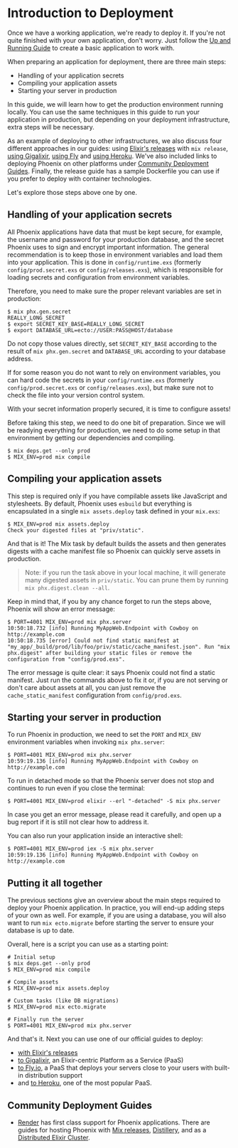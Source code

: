 # Introduction to Deployment

Once we have a working application, we're ready to deploy it. If you're not quite finished with your own application, don't worry. Just follow the [Up and Running Guide](up_and_running.html) to create a basic application to work with.

When preparing an application for deployment, there are three main steps:

  * Handling of your application secrets
  * Compiling your application assets
  * Starting your server in production

In this guide, we will learn how to get the production environment running locally. You can use the same techniques in this guide to run your application in production, but depending on your deployment infrastructure, extra steps will be necessary.

As an example of deploying to other infrastructures, we also discuss four different approaches in our guides: using [Elixir's releases](releases.html) with `mix release`, [using Gigalixir](gigalixir.html), [using Fly](fly.html) and [using Heroku](heroku.html). We've also included links to deploying Phoenix on other platforms under [Community Deployment Guides](#community-deployment-guides). Finally, the release guide has a sample Dockerfile you can use if you prefer to deploy with container technologies.

Let's explore those steps above one by one.

## Handling of your application secrets

All Phoenix applications have data that must be kept secure, for example, the username and password for your production database, and the secret Phoenix uses to sign and encrypt important information. The general recommendation is to keep those in environment variables and load them into your application. This is done in `config/runtime.exs` (formerly `config/prod.secret.exs` or `config/releases.exs`), which is responsible for loading secrets and configuration from environment variables.

Therefore, you need to make sure the proper relevant variables are set in production:

```console
$ mix phx.gen.secret
REALLY_LONG_SECRET
$ export SECRET_KEY_BASE=REALLY_LONG_SECRET
$ export DATABASE_URL=ecto://USER:PASS@HOST/database
```

Do not copy those values directly, set `SECRET_KEY_BASE` according to the result of `mix phx.gen.secret` and `DATABASE_URL` according to your database address.

If for some reason you do not want to rely on environment variables, you can hard code the secrets in your `config/runtime.exs` (formerly `config/prod.secret.exs` or `config/releases.exs`), but make sure not to check the file into your version control system.

With your secret information properly secured, it is time to configure assets!

Before taking this step, we need to do one bit of preparation. Since we will be readying everything for production, we need to do some setup in that environment by getting our dependencies and compiling.

```console
$ mix deps.get --only prod
$ MIX_ENV=prod mix compile
```

## Compiling your application assets

This step is required only if you have compilable assets like JavaScript and stylesheets. By default, Phoenix uses `esbuild` but everything is encapsulated in a single `mix assets.deploy` task defined in your `mix.exs`:

```console
$ MIX_ENV=prod mix assets.deploy
Check your digested files at "priv/static".
```

And that is it! The Mix task by default builds the assets and then generates digests with a cache manifest file so Phoenix can quickly serve assets in production.

> Note: if you run the task above in your local machine, it will generate many digested assets in `priv/static`. You can prune them by running `mix phx.digest.clean --all`.

Keep in mind that, if you by any chance forget to run the steps above, Phoenix will show an error message:

```console
$ PORT=4001 MIX_ENV=prod mix phx.server
10:50:18.732 [info] Running MyAppWeb.Endpoint with Cowboy on http://example.com
10:50:18.735 [error] Could not find static manifest at "my_app/_build/prod/lib/foo/priv/static/cache_manifest.json". Run "mix phx.digest" after building your static files or remove the configuration from "config/prod.exs".
```

The error message is quite clear: it says Phoenix could not find a static manifest. Just run the commands above to fix it or, if you are not serving or don't care about assets at all, you can just remove the `cache_static_manifest` configuration from `config/prod.exs`.

## Starting your server in production

To run Phoenix in production, we need to set the `PORT` and `MIX_ENV` environment variables when invoking `mix phx.server`:

```console
$ PORT=4001 MIX_ENV=prod mix phx.server
10:59:19.136 [info] Running MyAppWeb.Endpoint with Cowboy on http://example.com
```

To run in detached mode so that the Phoenix server does not stop and continues to run even if you close the terminal:

```console
$ PORT=4001 MIX_ENV=prod elixir --erl "-detached" -S mix phx.server
```

In case you get an error message, please read it carefully, and open up a bug report if it is still not clear how to address it.

You can also run your application inside an interactive shell:

```console
$ PORT=4001 MIX_ENV=prod iex -S mix phx.server
10:59:19.136 [info] Running MyAppWeb.Endpoint with Cowboy on http://example.com
```

## Putting it all together

The previous sections give an overview about the main steps required to deploy your Phoenix application. In practice, you will end-up adding steps of your own as well. For example, if you are using a database, you will also want to run `mix ecto.migrate` before starting the server to ensure your database is up to date.

Overall, here is a script you can use as a starting point:

```console
# Initial setup
$ mix deps.get --only prod
$ MIX_ENV=prod mix compile

# Compile assets
$ MIX_ENV=prod mix assets.deploy

# Custom tasks (like DB migrations)
$ MIX_ENV=prod mix ecto.migrate

# Finally run the server
$ PORT=4001 MIX_ENV=prod mix phx.server
```

And that's it. Next you can use one of our official guides to deploy:

  * [with Elixir's releases](releases.html)
  * [to Gigalixir](gigalixir.html), an Elixir-centric Platform as a Service (PaaS)
  * [to Fly.io](fly.html), a PaaS that deploys your servers close to your users with built-in distribution support
  * and [to Heroku](heroku.html), one of the most popular PaaS.

## Community Deployment Guides

  * [Render](https://render.com) has first class support for Phoenix applications. There are guides for hosting Phoenix with [Mix releases](https://render.com/docs/deploy-phoenix), [Distillery](https://render.com/docs/deploy-phoenix-distillery), and as a [Distributed Elixir Cluster](https://render.com/docs/deploy-elixir-cluster).
